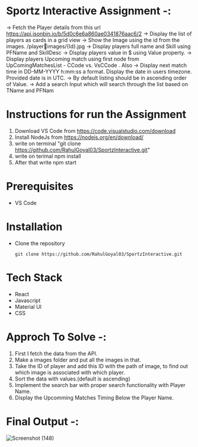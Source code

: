 ﻿# Sportz Interactive Assignment -:
-> Fetch the Player details from this url
https://api.jsonbin.io/b/5d0c6e6a860ae0341876aac6/2
-> Display the list of players as cards in a grid view
-> Show the Image using the id from the images. /playerimages/{Id}.jpg
-> Display players full name and Skill using PFName and
SkillDesc
-> Display players value in $ using Value property.
-> Display players Upcoming match using first node from
UpComingMatchesList - CCode vs. VsCCode . Also
-> Display next match time in DD-MM-YYYY h:mm:ss a
format. Display the date in users timezone. Provided date
is in UTC.
-> By default listing should be in ascending order of Value.
-> Add a search Input which will search through the list
based on TName and PFNam

# Instructions for run the Assignment 

1. Download VS Code from https://code.visualstudio.com/download
2. Install NodeJs from https://nodejs.org/en/download/
3. write on terminal  "git clone https://github.com/RahulGoyal03/SportzInteractive.git"
4. write on terimal npm install
5. After that write npm start 


# Prerequisites 
* VS Code


# Installation 
* Clone the repository
    ``` 
    git clone https://github.com/RahulGoyal03/SportzInteractive.git
    ```

# Tech Stack

* React
* Javascript
* Material UI
* CSS


# Approch To Solve -:
1. First I fetch the data from the API.
2. Make a images folder and put all the images in that.
3. Take the ID of player and add this ID with the path of image, to find out which image is associated with which player.
4. Sort the data with values.(default is ascending)
5. Implement the search bar with proper search functionality with Player Name.
6. Display the Upcomming Matches Timing Below the Player Name.


# Final Output -:


![Screenshot (148)](https://user-images.githubusercontent.com/91531231/159796278-9ea21aae-cd63-4e06-a57e-2e9648e0ccf9.png)
